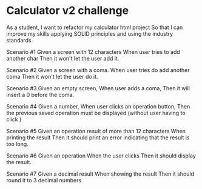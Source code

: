 # Calculator v2 challenge

As a student,
I want to refactor my calculator html project
So that I can improve my skills applying SOLID principles and using the industry standards

Scenario #1
Given a screen with 12 characters
When user tries to add another char
Then it won't let the user add it.

Scenario #2
Given a screen with a coma.
When user tries do add another coma
Then it won't let the user do it.

Scenario #3
Given an empty screen,
When user adds a coma,
Then it will insert a 0 before the coma.

Scenario #4
Given a number,
When user clicks an operation button,
Then the previous saved operation must be displayed (without user having to click <equals>)

Scenario #5
Given an operation result of more than 12 characters
When printing the result
Then it should print an error indicating that the result is too long.

Scenario #6
Given an operation
When the user clicks <equals>
Then it should display the result.

Scenario #7
Given a decimal result
When showing the result
Then it should round it to 3 decimal numbers
